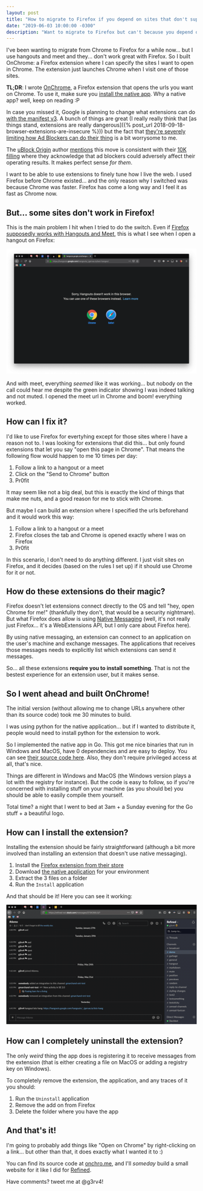 ```yaml
---
layout: post
title: "How to migrate to Firefox if you depend on sites that don't support it"
date: "2019-06-03 10:00:00 -0300"
description: "Want to migrate to Firefox but can't because you depend on site X? here's a solution"
---
```


I've been wanting to migrate from Chrome to Firefox for a while now... but I use hangouts and meet and they... don't work great with Firefox. So I built OnChrome: a Firefox extension where I can specify the sites I want to open in Chrome. The extension just launches Chrome when I visit one of those sites.

<!--more-->

**TL;DR**: I wrote [OnChrome](https://addons.mozilla.org/en-US/firefox/addon/onchrome/), a Firefox extension that opens the urls you want on Chrome. To use it, make sure you [install the native app](https://github.com/g3rv4/OnChrome/releases). Why a native app? well, keep on reading :P

In case you missed it, Google is planning to change what extensions can do [with the manifest v3](https://docs.google.com/document/d/1nPu6Wy4LWR66EFLeYInl3NzzhHzc-qnk4w4PX-0XMw8/edit#). A bunch of things are great (I really really think that [as things stand, extensions are really dangerous]({% post_url 2018-09-18-browser-extensions-are-insecure %})) but the fact that [they're severely limiting how Ad Blockers can do their thing](https://bugs.chromium.org/p/chromium/issues/detail?id=896897&desc=2#c23) is a bit worrysome to me.

The [uBlock Origin](https://github.com/gorhill/uBlock) author [mentions](https://github.com/uBlockOrigin/uBlock-issues/issues/338#issuecomment-496009417) this move is consistent with their [10K filling](https://www.sec.gov/Archives/edgar/data/1652044/000165204419000004/goog10-kq42018.htm) where they acknowledge that ad blockers could adversely affect their operating results. It makes perfect sense *for them*.

I want to be able to use extensions to finely tune how I live the web. I used Firefox before Chrome existed... and the only reason why I switched was because Chrome was faster. Firefox has come a long way and I feel it as fast as Chrome now.

## But... some sites don't work in Firefox!

This is the main problem I hit when I tried to do the switch. Even if [Firefox supposedly works with Hangouts and Meet](https://blog.mozilla.org/webrtc/firefox-is-now-supported-by-google-hangouts-and-meet/), this is what I see when I open a hangout on Firefox:

![](/public/images/sorryHangouts.png)

And with meet, everything *seemed* like it was working... but nobody on the call could hear me despite the green indicator showing I was indeed talking and not muted. I opened the meet url in Chrome and boom! everything worked.

## How can I fix it?

I'd like to use Firefox for evertyhing except for those sites where I have a reason not to. I was looking for extensions that did this... but only found extensions that let you say "open this page in Chrome". That means the following flow would happen to me 10 times per day:

1. Follow a link to a hangout or a meet
2. Click on the "Send to Chrome" button
3. Pr0fit

It may seem like not a big deal, but this is exactly the kind of things that make me nuts, and a good reason for me to stick with Chrome.

But maybe I can build an extension where I specified the urls beforehand and it would work this way:

1. Follow a link to a hangout or a meet
2. Firefox closes the tab and Chrome is opened exactly where I was on Firefox
3. Pr0fit

In this scenario, I don't need to do anything different. I just visit sites on Firefox, and it decides (based on the rules I set up) if it should use Chrome for it or not.

## How do these extensions do their magic?

Firefox doesn't let extensions connect directly to the OS and tell "hey, open Chrome for me!" (thankfully they don't, that would be a security nightmare). But what Firefox does allow is using [Native Messaging](https://developer.mozilla.org/en-US/docs/Mozilla/Add-ons/WebExtensions/Native_messaging) (well, it's not really just Firefox... it's a WebExtensions API, but I only care about Firefox here).

By using native messaging, an extension can connect to an application on the user's machine and exchange messages. The applications that receives those messages needs to explicitly list which extensions can send it messages.

So... all these extensions **require you to install something**. That is not the bestest experience for an extension user, but it makes sense.

## So I went ahead and built OnChrome!

The initial version (without allowing me to change URLs anywhere other than its source code) took me 30 minutes to build.

I was using python for the native application... but if I wanted to distribute it, people would need to install python for the extension to work.

So I implemented the native app in Go. This got me nice binaries that run in Windows and MacOS, have 0 dependencies and are easy to deploy. You can see [their source code here](https://github.com/g3rv4/OnChrome/tree/master/app). Also, they don't require privileged access at all, that's nice.

Things are different in Windows and MacOS (the Windows version plays a lot with the registry for instance). But the code is easy to follow, so if you're concerned with installing stuff on your machine (as you should be) you should be able to easily compile them yourself.

Total time? a night that I went to bed at 3am + a Sunday evening for the Go stuff + a beautiful logo.

## How can I install the extension?

Installing the extension should be fairly straightforward (although a bit more involved than installing an extension that doesn't use native messaging).

1. Install the [Firefox extension from their store](https://addons.mozilla.org/en-US/firefox/addon/onchrome/)
2. Download [the native application](https://github.com/g3rv4/OnChrome/releases) for your environment
3. Extract the 3 files on a folder
4. Run the `Install` application

And that should be it! Here you can see it working:

![](/public/images/hangoutOnChrome.gif)

## How can I completely uninstall the extension?

The only *weird* thing the app does is registering it to receive messages from the extension (that is either creating a file on MacOS or adding a registry key on Windows).

To completely remove the extension, the application, and any traces of it you should:

1. Run the `Uninstall` application
2. Remove the add on from Firefox
3. Delete the folder where you have the app

## And that's it!

I'm going to probably add things like "Open on Chrome" by right-clicking on a link... but other than that, it does exactly what I wanted it to :)

You can find its source code at [onchro.me](https://onchro.me), and I'll *someday* build a small website for it like I did for [Refined](https://refined.chat).

Have comments? tweet me at @g3rv4!